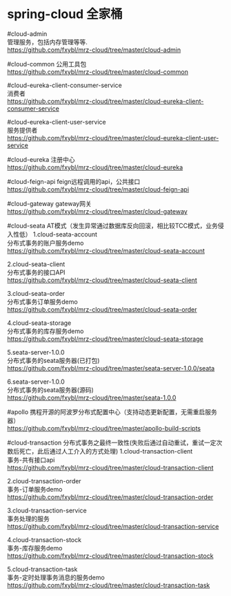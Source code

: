 # spring-cloud 全家桶

#cloud-admin  
管理服务，包括内存管理等等.   
https://github.com/fxybl/mrz-cloud/tree/master/cloud-admin   

#cloud-common
公用工具包   
https://github.com/fxybl/mrz-cloud/tree/master/cloud-common   

#cloud-eureka-client-consumer-service  
消费者  
https://github.com/fxybl/mrz-cloud/tree/master/cloud-eureka-client-consumer-service 

#cloud-eureka-client-user-service  
服务提供者  
https://github.com/fxybl/mrz-cloud/tree/master/cloud-eureka-client-user-service   

#cloud-eureka
注册中心   
https://github.com/fxybl/mrz-cloud/tree/master/cloud-eureka   

#cloud-feign-api
feign远程调用的api，公共接口  
https://github.com/fxybl/mrz-cloud/tree/master/cloud-feign-api   

#cloud-gateway
gateway网关  
https://github.com/fxybl/mrz-cloud/tree/master/cloud-gateway   


#cloud-seata AT模式（发生异常通过数据库反向回滚，相比较TCC模式，业务侵入性低）
1.cloud-seata-account  
分布式事务的账户服务demo  
https://github.com/fxybl/mrz-cloud/tree/master/cloud-seata-account   

2.cloud-seata-client  
分布式事务的接口API  
https://github.com/fxybl/mrz-cloud/tree/master/cloud-seata-client    

3.cloud-seata-order  
分布式事务订单服务demo   
https://github.com/fxybl/mrz-cloud/tree/master/cloud-seata-order   

4.cloud-seata-storage  
分布式事务的库存服务demo  
https://github.com/fxybl/mrz-cloud/tree/master/cloud-seata-storage   

5.seata-server-1.0.0  
分布式事务的seata服务器(已打包)  
https://github.com/fxybl/mrz-cloud/tree/master/seata-server-1.0.0/seata  

6.seata-server-1.0.0  
分布式事务的seata服务器(源码)  
https://github.com/fxybl/mrz-cloud/tree/master/seata-1.0.0  

#apollo
携程开源的阿波罗分布式配置中心（支持动态更新配置，无需重启服务器）  
https://github.com/fxybl/mrz-cloud/tree/master/apollo-build-scripts  


#cloud-transaction 分布式事务之最终一致性(失败后通过自动重试，重试一定次数后死亡，此后通过人工介入的方式处理)
1.cloud-transaction-client  
事务-共有接口api   
https://github.com/fxybl/mrz-cloud/tree/master/cloud-transaction-client   

2.cloud-transaction-order  
事务-订单服务demo   
https://github.com/fxybl/mrz-cloud/tree/master/cloud-transaction-order   

3.cloud-transaction-service  
事务处理的服务  
https://github.com/fxybl/mrz-cloud/tree/master/cloud-transaction-service   

4.cloud-transaction-stock  
事务-库存服务demo   
https://github.com/fxybl/mrz-cloud/tree/master/cloud-transaction-stock   

5.cloud-transaction-task  
事务-定时处理事务消息的服务demo   
https://github.com/fxybl/mrz-cloud/tree/master/cloud-transaction-task   







